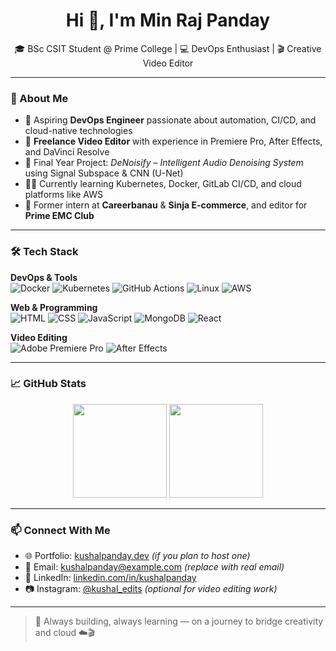 <h1 align="center">Hi 👋, I'm Min Raj Panday</h1>

<p align="center">
  🎓 BSc CSIT Student @ Prime College | 💻 DevOps Enthusiast | 🎬 Creative Video Editor
</p>

---

### 🔧 About Me

- 🚀 Aspiring **DevOps Engineer** passionate about automation, CI/CD, and cloud-native technologies  
- 🎥 **Freelance Video Editor** with experience in Premiere Pro, After Effects, and DaVinci Resolve  
- 🧠 Final Year Project: *DeNoisify – Intelligent Audio Denoising System* using Signal Subspace & CNN (U-Net)  
- 🧑‍💻 Currently learning Kubernetes, Docker, GitLab CI/CD, and cloud platforms like AWS  
- 🏢 Former intern at **Careerbanau** & **Sinja E-commerce**, and editor for **Prime EMC Club**

---

### 🛠️ Tech Stack

**DevOps & Tools**  
![Docker](https://img.shields.io/badge/Docker-%230db7ed.svg?style=flat&logo=docker&logoColor=white)
![Kubernetes](https://img.shields.io/badge/Kubernetes-326CE5?style=flat&logo=kubernetes&logoColor=white)
![GitHub Actions](https://img.shields.io/badge/GitHub_Actions-%232671E5.svg?style=flat&logo=github-actions&logoColor=white)
![Linux](https://img.shields.io/badge/Linux-FCC624?style=flat&logo=linux&logoColor=black)
![AWS](https://img.shields.io/badge/AWS-232F3E?style=flat&logo=amazon-aws&logoColor=white)

**Web & Programming**  
![HTML](https://img.shields.io/badge/HTML5-E34F26?style=flat&logo=html5&logoColor=white)
![CSS](https://img.shields.io/badge/CSS3-1572B6?style=flat&logo=css3&logoColor=white)
![JavaScript](https://img.shields.io/badge/JavaScript-F7DF1E?style=flat&logo=javascript&logoColor=black)
![MongoDB](https://img.shields.io/badge/MongoDB-4EA94B?style=flat&logo=mongodb&logoColor=white)
![React](https://img.shields.io/badge/React-20232A?style=flat&logo=react&logoColor=61DAFB)

**Video Editing**  
![Adobe Premiere Pro](https://img.shields.io/badge/Premiere%20Pro-9999FF?style=flat&logo=adobepremierepro&logoColor=white)
![After Effects](https://img.shields.io/badge/After%20Effects-9999FF?style=flat&logo=adobeaftereffects&logoColor=white)

---

### 📈 GitHub Stats

<p align="center">
  <img src="https://github-readme-stats.vercel.app/api?username=kushalpanday&show_icons=true&theme=radical" height="150">
  <img src="https://github-readme-streak-stats.herokuapp.com/?user=kushalpanday&theme=radical" height="150">
</p>

---

### 📫 Connect With Me

- 🌐 Portfolio: [kushalpanday.dev](https://kushalpanday.dev) *(if you plan to host one)*
- 📧 Email: kushalpanday@example.com *(replace with real email)*
- 🔗 LinkedIn: [linkedin.com/in/kushalpanday](https://linkedin.com/in/kushalpanday)
- 📷 Instagram: [@kushal_edits](https://instagram.com/kushal_edits) *(optional for video editing work)*

---

> 🚧 Always building, always learning — on a journey to bridge creativity and cloud ☁️🎬


